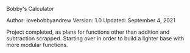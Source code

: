 Bobby's Calculator

Author: lovebobbyandrew
Version: 1.0
Updated: September 4, 2021

Project completed, as plans for functions other than addition and subtraction scrapped. Starting over in order to build a lighter base with more modular functions.

